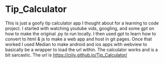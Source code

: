 # Tip_Calculator

This is just a goofy tip calculator app I thought about for a learning to code project. I started with watching youtube vids, googling, and some gpt on how to make the original .py to run locally. I then used gpt to learn how to convert to html & js to make a web app and host in git pages. Once that worked I used Median to make android and ios apps with webview to basically be a wrapper to load the url within. The calculator works and is a bit sarcastic. The url is https://ciiiv.github.io/Tip_Calculator/
